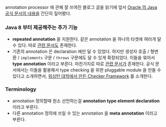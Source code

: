 annotation processor 에 관해 잘 쓰여진 블로그 글을 읽기에 앞서 [Oracle 의 Java 공식 문서의 내용을](http://docs.oracle.com/javase/tutorial/java/annotations/index.html) 간단히 짚어봤다.

### Java 8 부터 제공해주는 추가 기능

* **repeated annotation** 을 지원한다. 같은 annotation 을 하나의 타겟에 여러개 달 수 있다. 따로 [관련 문서도](http://docs.oracle.com/javase/tutorial/java/annotations/repeating.html) 존재한다.
* 기존의 annotation 은 declaration 에만 달 수 있었다. 하지만 생성자 호출 / 형변환 / `implements` 구문 / `throws` 구문에도 달 수 있게 확장되었다. 이들을 묶어서 **type annotation** 이라고 부른다. 마찬가지로 따로 [관련 문서가](http://docs.oracle.com/javase/tutorial/java/annotations/type_annotations.html) 존재한다. 공식 문서에서는 이들을 활용해서 type checking 을 위한 pluggable module 을 만들 수 있다고 소개하면서, [워싱턴 대학에서 만든 Checker Framework](https://checkerframework.org/) 를 소개한다.

### Terminology

* annotation 정의할때 원소 선언하는걸 **annotation type element declaration** 이라고 부른다.
* 다른 annotation 정의에 쓰일 수 있는 annotation 을 **meta annotation** 이라고 부른다.